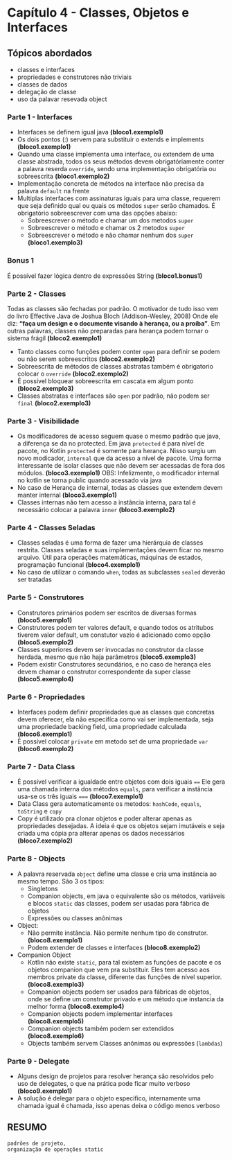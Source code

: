 # Capítulo 4 - Classes, Objetos e Interfaces #

## Tópicos abordados ##
* classes e interfaces 
* propriedades e construtores não triviais
* classes de dados
* delegação de classe
* uso da palavar resevada object


### Parte 1 - Interfaces ###

 - Interfaces se definem igual java **(bloco1.exemplo1)**
 - Os dois pontos (:) servem para substituir o extends e implements **(bloco1.exemplo1)**
 - Quando uma classe implementa uma interface, ou extendem de uma classe abstrada, 
    todos os seus métodos devem obrigatóriamente conter a palavra reserda `override`, 
    sendo uma implementação obrigatória ou sobreescrita **(bloco1.exemplo2)**
 - Implementação concreta de métodos na interface não precisa da palavra `default` na frente 
 - Multiplas interfaces com assinaturas iguais para uma classe, requerem que seja definido qual ou quais os métodos 
 `super` serão chamados. É obrigatório sobreescrever com uma das opções abaixo:
    * Sobreescrever o método e chamar um dos metodos `super`
    * Sobreescrever o método e chamar os 2 metodos `super`
    * Sobreescrever o método e não chamar nenhum dos `super` **(bloco1.exemplo3)**

### Bonus 1 ### 
É possível fazer lógica dentro de expressões String **(bloco1.bonus1)**

### Parte 2 - Classes ###

Todas as classes são fechadas por padrão. O motivador de tudo isso vem do livro Effective Java de Joshua Bloch (Addison-Wesley, 2008)
Onde ele diz: **“faça um design e o documente visando à herança, ou a proíba”**. 
Em outras palavras, classes não preparadas para herança podem tornar o sistema frágil **(bloco2.exemplo1)**

- Tanto classes como funções podem conter `open` para definir se podem ou não serem sobreescritos **(bloco2.exemplo2)**
- Sobreescrita de métodos de classes abstratas também é obrigatorio colocar o `override` **(bloco2.exemplo2)**
- É possível bloquear sobreescrita em cascata em algum ponto **(bloco2.exemplo3)**
- Classes abstratas e interfaces são `open` por padrão, não podem ser `final` **(bloco2.exemplo3)**
 
 ### Parte 3 - Visibilidade ###
 
 - Os modificadores de acesso seguem quase o mesmo padrão que java, a diferença se da no protected. 
 Em java `protected` é para nível de pacote, no Kotlin `protected` é somente para herança. 
 Nisso surgiu um novo modicador, `internal` que da acesso a nível de pacote. 
 Uma forma interessante de isolar classes que não devem ser acessadas de fora dos módulos.  **(bloco3.exemplo1)**
 OBS: Infelizmente, o modificador internal no kotlin se torna public quando acessado via java
 - No caso de Herança de internal, todas as classes que extendem devem manter internal **(bloco3.exemplo1)**
 - Classes internas não tem acesso a instância interna, para tal é necessário colocar a palavra `inner` **(bloco3.exemplo2)**
 
 ### Parte 4 - Classes Seladas ###
 
 - Classes seladas é uma forma de fazer uma hierárquia de classes restrita. 
 Classes seladas e suas implementações devem ficar no mesmo arquivo. 
 Útil para operações matemáticas, máquinas de estados, programação funcional **(bloco4.exemplo1)**
 - No caso de utilizar o comando `when`, todas as subclasses `sealed` deverão ser tratadas
 
 
 ### Parte 5 - Construtores ###
 
 - Construtores primários podem ser escritos de diversas formas **(bloco5.exemplo1)**
 - Construtores podem ter valores default, e quando todos os atritubos tiverem valor default, 
 um constutor vazio é adicionado como opção **(bloco5.exemplo2)**
 - Classes superiores devem ser invocadas no construtor da classe herdada, mesmo que não haja parâmetros **(bloco5.exemplo3)**
 - Podem existir Construtores secundários, e no caso de herança eles devem chamar o construtor 
 correspondente da super classe **(bloco5.exemplo4)**
 
 ### Parte 6 - Propriedades ###
  
  - Interfaces podem definir propriedades que as classes que concretas devem oferecer, ela não especifíca como vai ser implementada,
  seja uma propriedade backing field, uma propriedade calculada  **(bloco6.exemplo1)**
  - É possível colocar `private` em metodo set de uma propriedade `var` **(bloco6.exemplo2)**

### Parte 7 - Data Class ###
  - É possível verificar a igualdade entre objetos com dois iguais `==` Ele gera uma chamada interna dos métodos `equals`, 
  para verificar a instância usa-se os três iguais `===` **(bloco7.exemplo1)**
  - Data Class gera automaticamente os metodos: `hashCode`, `equals`, `toString` e `copy`
  - Copy é utilizado pra clonar objetos e poder alterar apenas as propriedades desejadas. A ideia é que os objetos sejam imutáveis e 
  seja criada uma cópia pra alterar apenas os dados necessários **(bloco7.exemplo2)**
   
### Parte 8 - Objects ###
  - A palavra reservada `object` define uma classe e cria uma instância ao mesmo tempo. São 3 os tipos:
    * Singletons
    * Companion objects, em java o equivalente são os métodos, variáveis e blocos `static` das classes, 
    podem ser usadas para fábrica de objetos
    * Expressões ou classes anônimas 
  - Object: 
    * Não permite instância. Não permite nenhum tipo de construtor. **(bloco8.exemplo1)**
    * Podem extender de classes e interfaces **(bloco8.exemplo2)**
  - Companion Object
    * Kotlin não existe `static`, para tal existem as funções de pacote e os objetos companion que vem pra substituir. 
    Eles tem acesso aos membros private da classe, diferente das funções de nível superior. **(bloco8.exemplo3)**
    * Companion objects podem ser usados para fábricas de objetos, onde se define um construtor privado 
    e um método que instancia da melhor forma **(bloco8.exemplo4)**
    * Companion objects podem implementar interfaces **(bloco8.exemplo5)**
    * Companion objects também podem ser extendidos **(bloco8.exemplo6)**
    * Objects também servem Classes anônimas ou expressões (`lambdas`)

### Parte 9 - Delegate ###
   * Alguns design de projetos para resolver herança são resolvidos pelo uso de delegates, 
   o que na prática pode ficar muito verboso **(bloco9.exemplo1)**
   * A solução é delegar para o objeto específico, internamente uma chamada igual é chamada, isso apenas deixa o código menos verboso
   
       
  
## RESUMO ##
    padrões de projeto, 
    organização de operações static 